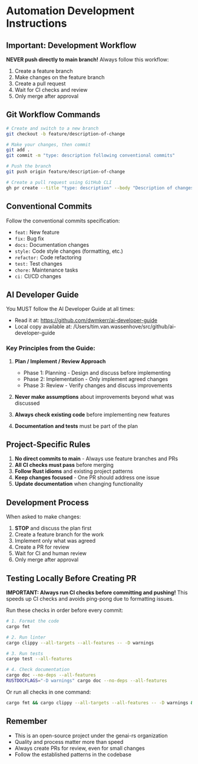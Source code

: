 # Automation Development Instructions

## Important: Development Workflow

**NEVER push directly to main branch!** Always follow this workflow:

1. Create a feature branch
2. Make changes on the feature branch
3. Create a pull request
4. Wait for CI checks and review
5. Only merge after approval

## Git Workflow Commands

```bash
# Create and switch to a new branch
git checkout -b feature/description-of-change

# Make your changes, then commit
git add .
git commit -m "type: description following conventional commits"

# Push the branch
git push origin feature/description-of-change

# Create a pull request using GitHub CLI
gh pr create --title "type: description" --body "Description of changes"
```

## Conventional Commits

Follow the conventional commits specification:
- `feat:` New feature
- `fix:` Bug fix
- `docs:` Documentation changes
- `style:` Code style changes (formatting, etc.)
- `refactor:` Code refactoring
- `test:` Test changes
- `chore:` Maintenance tasks
- `ci:` CI/CD changes

## AI Developer Guide

You MUST follow the AI Developer Guide at all times:
- Read it at: https://github.com/dwmkerr/ai-developer-guide
- Local copy available at: /Users/tim.van.wassenhove/src/github/ai-developer-guide

### Key Principles from the Guide:

1. **Plan / Implement / Review Approach**
   - Phase 1: Planning - Design and discuss before implementing
   - Phase 2: Implementation - Only implement agreed changes
   - Phase 3: Review - Verify changes and discuss improvements

2. **Never make assumptions** about improvements beyond what was discussed

3. **Always check existing code** before implementing new features

4. **Documentation and tests** must be part of the plan

## Project-Specific Rules

1. **No direct commits to main** - Always use feature branches and PRs
2. **All CI checks must pass** before merging
3. **Follow Rust idioms** and existing project patterns
4. **Keep changes focused** - One PR should address one issue
5. **Update documentation** when changing functionality

## Development Process

When asked to make changes:

1. **STOP** and discuss the plan first
2. Create a feature branch for the work
3. Implement only what was agreed
4. Create a PR for review
5. Wait for CI and human review
6. Only merge after approval

## Testing Locally Before Creating PR

**IMPORTANT: Always run CI checks before committing and pushing!** This speeds up CI checks and avoids ping-pong due to formatting issues.

Run these checks in order before every commit:
```bash
# 1. Format the code
cargo fmt

# 2. Run linter
cargo clippy --all-targets --all-features -- -D warnings

# 3. Run tests
cargo test --all-features

# 4. Check documentation
cargo doc --no-deps --all-features
RUSTDOCFLAGS="-D warnings" cargo doc --no-deps --all-features
```

Or run all checks in one command:
```bash
cargo fmt && cargo clippy --all-targets --all-features -- -D warnings && cargo test --all-features && cargo doc --no-deps --all-features
```

## Remember

- This is an open-source project under the genai-rs organization
- Quality and process matter more than speed
- Always create PRs for review, even for small changes
- Follow the established patterns in the codebase

